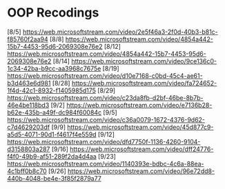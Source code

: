 # OOP Recodings 
[8/5]
https://web.microsoftstream.com/video/2e5f46a3-2f0d-40b3-b81c-f85760f2aa94
[8/8]
https://web.microsoftstream.com/video/4854a442-15b7-4453-95d6-2069308e76e2
[8/12]
https://web.microsoftstream.com/video/4854a442-15b7-4453-95d6-2069308e76e2
[8/14]
https://web.microsoftstream.com/video/9ce136c0-1c34-42ba-b9cc-aa3968c7675e
[8/19]
https://web.microsoftstream.com/video/d10e7168-c0bd-45c4-ae61-b3d463e6d981
[8/28]
https://web.microsoftstream.com/video/fa724652-1f4d-42c1-8932-f1405985d175
[8/29]
https://web.microsoftstream.com/video/c23da8fb-d2bf-46be-8b7b-46e4be118bd3
[9/2]
https://web.microsoftstream.com/video/e7136b28-b62e-435b-a49f-dc984f60084c
[9/5]
https://web.microsoftstream.com/video/c36a0079-1672-4376-9d62-c7d4629203df
[9/9]
https://web.microsoftstream.com/video/45d877c9-a5d5-4071-90d1-f4617f4e559d
[9/12]
https://web.microsoftstream.com/video/dfd7750f-1136-4260-9104-d3158803a287
[9/16]
https://web.microsoftstream.com/video/dff24776-f4f0-49b9-af51-289f2da4d4aa
[9/23]
https://web.microsoftstream.com/video/1140393e-bdbc-4c6a-88ea-4c1bff0b8c70
[9/26]
https://web.microsoftstream.com/video/96e72dd8-440b-4048-be4e-3f85f2879a77

